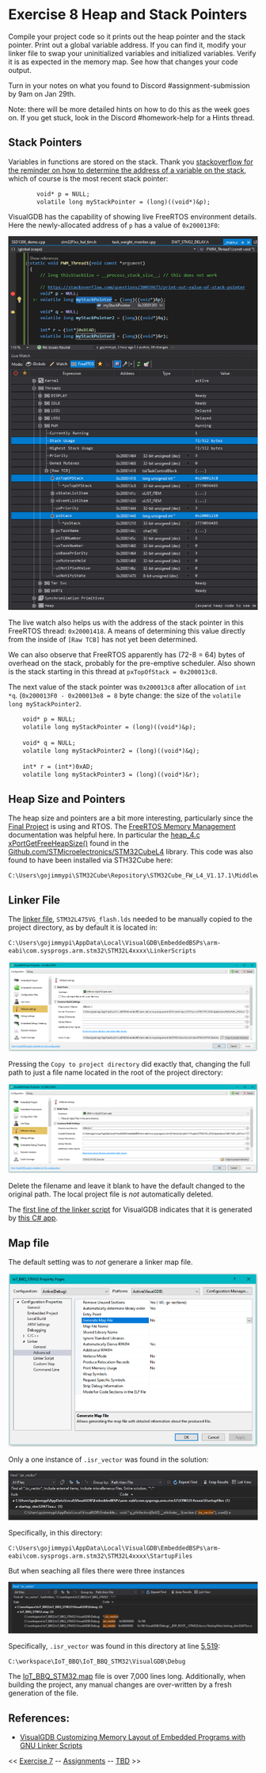 # Exercise 8 Heap and Stack Pointers

Compile your project code so it prints out the heap pointer and the stack pointer. Print out a global variable address. 
If you can find it, modify your linker file to swap your uninitialized variables and initialized variables. 
Verify it is as expected in the memory map. See how that changes your code output. 

Turn in your notes on what you found to Discord #assignment-submission by 9am on Jan 29th. 

Note: there will be more detailed hints on how to do this as the week goes on. If you get stuck, look in the Discord #homework-help for a Hints thread.

## Stack Pointers

Variables in functions are stored on the stack. Thank you [stackoverflow for the reminder on how to determine the address of a variable on the stack](https://stackoverflow.com/questions/20059673/print-out-value-of-stack-pointer),
which of course is the most recent stack pointer:

```
        void* p = NULL;
        volatile long myStackPointer = (long)((void*)&p);
```

VisualGDB has the capability of showing live FreeRTOS environment details. Here the newly-allocated address of `p` has a value of `0x200013F0`:

![stack_pointer_example](./images/stack_pointer_example.png)

The live watch also helps us with the address of the stack pointer in this FreeRTOS thread: `0x20001418`. A means of determining this value directly from the inside of `[Raw TCB]` has not yet been determined.

We can also observe that FreeRTOS apparently has (72-8 = 64) bytes of overhead on the stack, probably for the pre-emptive scheduler. 
Also shown is the stack starting in this thread at `pxTopOfStack = 0x200013c8`. 

The next value of the stack pointer was `0x200013c8` after allocation of `int *q`. (`0x200013F0 - 0x200013e8 = 8` byte change: the size of the `volatile long myStackPointer2`.

```
    void* p = NULL;
    volatile long myStackPointer = (long)((void*)&p);
    
    void* q = NULL;
    volatile long myStackPointer2 = (long)((void*)&q);

    int* r = (int*)0xAD;
    volatile long myStackPointer3 = (long)((void*)&r);
```

## Heap Size and Pointers

The heap size and pointers are a bit more interesting, particularly since the [Final Project](./Final_Project.md) is using and RTOS. The [FreeRTOS Memory Management](https://www.freertos.org/a00111.html) documentation was helpful here. 
In particular the [heap_4.c xPortGetFreeHeapSize()](https://github.com/STMicroelectronics/STM32CubeL4/blob/f93a2f74f8e9912405dbf1a297b6df0c423eddf2/Middlewares/Third_Party/FreeRTOS/Source/portable/MemMang/heap_4.c#L315) found in the 
[Github.com/STMicroelectronics/STM32CubeL4](https://github.com/STMicroelectronics/STM32CubeL4/) library. This code was also found to have been installed via STH32Cube here:

```
C:\Users\gojimmypi\STM32Cube\Repository\STM32Cube_FW_L4_V1.17.1\Middlewares\Third_Party\FreeRTOS\Source\portable\MemMang
```

## Linker File

The [linker file](./Exercise_8_STM32L475VG_flash.lds), `STM32L475VG_flash.lds` needed to be manually copied to the project directory, as by default it is located in:

```
C:\Users\gojimmypi\AppData\Local\VisualGDB\EmbeddedBSPs\arm-eabi\com.sysprogs.arm.stm32\STM32L4xxxx\LinkerScripts
```

![linker_script_copy.png](./images/linker_script_copy.png)


Pressing the `Copy to project directory` did exactly that, changing the full path to just a file name located in the root of the project directory:

![linker_script_copy_local.png](./images/linker_script_copy_local.png)

Delete the filename and leave it blank to have the default changed to the original path. The local project file is _not_ automatically deleted.

The [first line of the linker script](https://github.com/gojimmypi/IoT_BBQ/blob/main/Assignments/Exercise_8_STM32L475VG_flash.lds#L1) for VisualGDB indicates that it is generated by [this C# app](http://visualgdb.com/tools/LinkerScriptGenerator).


## Map file

The default setting was to _not_ generare a linker map file.

![generate_map_file](./images/generate_map_file.png)

Only a one instance of `.isr_vector` was found in the solution:

![isr_vector_project_instances](./images/isr_vector_project_instances.png)

Specifically, in this directory:

```
C:\Users\gojimmypi\AppData\Local\VisualGDB\EmbeddedBSPs\arm-eabi\com.sysprogs.arm.stm32\STM32L4xxxx\StartupFiles
```

But when seaching all files there were three instances

![isr_vector_directory_instances](./images/isr_vector_directory_instances.png)

Specifically, `.isr_vector` was found in this directory at line [5,519](https://github.com/gojimmypi/IoT_BBQ/blob/4b319f3829f95a9f9d6610694b39b27357717030/Assignments/Exercise_8_IoT_BBQ_STM32.map#L5519):

```
C:\workspace\IoT_BBQ\IoT_BBQ_STM32\VisualGDB\Debug
```

The [IoT_BBQ_STM32.map](./Exercise_8_IoT_BBQ_STM32.map) file is over 7,000 lines long. Additionally, when building the project, any manual changes are over-written by a fresh generation of the file.


## References:

* [VisualGDB Customizing Memory Layout of Embedded Programs with GNU Linker Scripts](https://visualgdb.com/w/tutorials/tag/linker-script/)


<< [Exercise 7](./Exercise_7.md) -- [Assignments](./README.md) --  [TBD]() >>